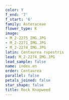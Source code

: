 ```yaml
---
color: Y
f_end: '7'
f_start: '6'
family: Asteraceae
flower_type: K
image:
- M_2-2275_IMG.JPG
- M_2-2271_IMG.JPG
- M_2-2274_IMG.JPG
latin: Centaurea rupestris
lead: M_2-2274_IMG.JPG
lead_sample: false
name: index.en
order: Centaurea
parallel: false
petals_joined: false
star_shape: false
title: Rock Knapweed
---
```

